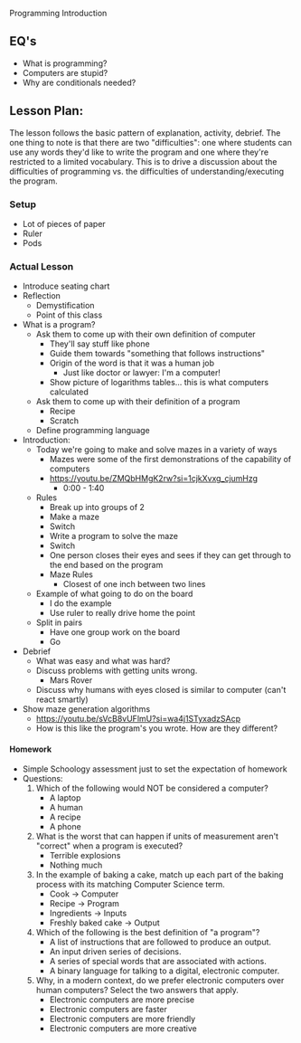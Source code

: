 Programming Introduction

## EQ's

- What is programming?
- Computers are stupid?
- Why are conditionals needed?

## Lesson Plan:

The lesson follows the basic pattern of explanation, activity, debrief. The one
thing to note is that there are two "difficulties": one where students can use
any words they'd like to write the program and one where they're restricted to
a limited vocabulary. This is to drive a discussion about the difficulties of
programming vs. the difficulties of understanding/executing the program.

### Setup

- Lot of pieces of paper
- Ruler
- Pods

### Actual Lesson

- Introduce seating chart
- Reflection
    - Demystification
    - Point of this class
- What is a program?
    - Ask them to come up with their own definition of computer
        - They'll say stuff like phone
        - Guide them towards "something that follows instructions"
        - Origin of the word is that it was a human job
            - Just like doctor or lawyer: I'm a computer!
        - Show picture of logarithms tables... this is what computers calculated
    - Ask them to come up with their definition of a program
        - Recipe
        - Scratch
    - Define programming language
- Introduction:
    - Today we're going to make and solve mazes in a variety of ways
        - Mazes were some of the first demonstrations of the capability of computers
        - https://youtu.be/ZMQbHMgK2rw?si=1cjkXvxg_cjumHzg
            - 0:00 - 1:40
    - Rules
        - Break up into groups of 2
        - Make a maze
        - Switch
        - Write a program to solve the maze
        - Switch
        - One person closes their eyes and sees if they can get through to the
          end based on the program
        - Maze Rules
            - Closest of one inch between two lines
    - Example of what going to do on the board
        - I do the example
        - Use ruler to really drive home the point
    - Split in pairs
        - Have one group work on the board
        - Go
- Debrief
    - What was easy and what was hard?
    - Discuss problems with getting units wrong.
        - Mars Rover
    - Discuss why humans with eyes closed is similar to computer (can't react smartly)
- Show maze generation algorithms
    - https://youtu.be/sVcB8vUFlmU?si=wa4j1STyxadzSAcp
    - How is this like the program's you wrote. How are they different?

#### Homework

- Simple Schoology assessment just to set the expectation of homework
- Questions:
    1. Which of the following would NOT be considered a computer?
        - A laptop
        - A human
        - A recipe
        - A phone
    2. What is the worst that can happen if units of measurement aren't "correct" when a program is executed?
        - Terrible explosions
        - Nothing much
    3. In the example of baking a cake, match up each part of the baking process with its matching Computer Science term.
        - Cook -> Computer
        - Recipe -> Program
        - Ingredients -> Inputs
        - Freshly baked cake -> Output
    4. Which of the following is the best definition of "a program"?
        - A list of instructions that are followed to produce an output.
        - An input driven series of decisions.
        - A series of special words that are associated with actions.
        - A binary language for talking to a digital, electronic computer.
    5. Why, in a modern context, do we prefer electronic computers over human computers? Select the two answers that apply.
        - Electronic computers are more precise
        - Electronic computers are faster
        - Electronic computers are more friendly
        - Electronic computers are more creative
